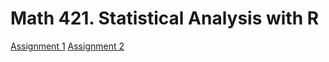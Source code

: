 # Math 421. Statistical Analysis with R
[Assignment 1](Assignment-1.html)
[Assignment 2](Assignment-2.html)
